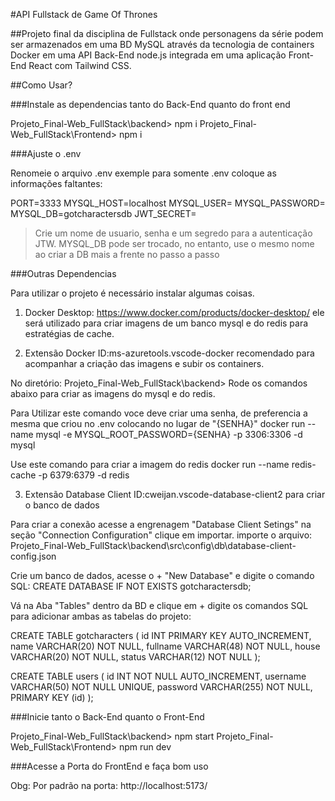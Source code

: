 #API Fullstack de Game Of Thrones

##Projeto final da disciplina de Fullstack onde personagens da série podem ser armazenados em uma BD MySQL através da tecnologia de containers Docker em uma API Back-End node.js integrada em uma aplicação Front-End React com Tailwind CSS.

##Como Usar?

###Instale as dependencias tanto do Back-End quanto do front end

Projeto_Final-Web_FullStack\backend> npm i
Projeto_Final-Web_FullStack\Frontend> npm i

###Ajuste o .env

Renomeie o arquivo .env exemple para somente .env
coloque as informações faltantes:

PORT=3333
MYSQL_HOST=localhost
MYSQL_USER=
MYSQL_PASSWORD=
MYSQL_DB=gotcharactersdb
JWT_SECRET=

> Crie um nome de usuario, senha e um segredo para a autenticação JTW.
> MYSQL_DB pode ser trocado, no entanto, use o mesmo nome ao criar a DB mais a frente no passo a passo

###Outras Dependencias

Para utilizar o projeto é necessário instalar algumas coisas.

1. Docker Desktop: https://www.docker.com/products/docker-desktop/
ele será utilizado para criar imagens de um banco mysql e do redis para estratégias de cache.

2. Extensão Docker ID:ms-azuretools.vscode-docker
recomendado para acompanhar a criação das imagens e subir os containers.

No diretório: Projeto_Final-Web_FullStack\backend>
Rode os comandos abaixo para criar as imagens do mysql e do redis.

Para Utilizar este comando voce deve criar uma senha, de preferencia a mesma que criou no .env colocando no lugar de "{SENHA}"
docker run --name mysql -e MYSQL_ROOT_PASSWORD={SENHA} -p 3306:3306 -d mysql

Use este comando para criar a imagem do redis
docker run --name redis-cache -p 6379:6379 -d redis

3. Extensão Database Client ID:cweijan.vscode-database-client2
para criar o banco de dados

Para criar a conexão acesse a engrenagem "Database Client Setings" na seção "Connection Configuration" clique em importar.
importe o arquivo: Projeto_Final-Web_FullStack\backend\src\config\db\database-client-config.json

Crie um banco de dados, acesse o + "New Database"
e digite o comando SQL:
CREATE DATABASE IF NOT EXISTS gotcharactersdb;

Vá na Aba "Tables" dentro da BD e clique em +
digite os comandos SQL para adicionar ambas as tabelas do projeto:

CREATE TABLE gotcharacters (
    id INT PRIMARY KEY AUTO_INCREMENT,
    name VARCHAR(20) NOT NULL,
    fullname VARCHAR(48) NOT NULL,
    house VARCHAR(20) NOT NULL,
    status VARCHAR(12) NOT NULL
);

CREATE TABLE users (
  id INT NOT NULL AUTO_INCREMENT,
  username VARCHAR(50) NOT NULL UNIQUE,
  password VARCHAR(255) NOT NULL,
  PRIMARY KEY (id)
);

###Inicie tanto o Back-End quanto o Front-End

Projeto_Final-Web_FullStack\backend> npm start
Projeto_Final-Web_FullStack\Frontend> npm run dev

###Acesse a Porta do FrontEnd e faça bom uso

Obg: Por padrão na porta: http://localhost:5173/